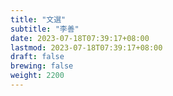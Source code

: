 ```yaml
---
title: "文選"
subtitle: "李善"
date: 2023-07-18T07:39:17+08:00
lastmod: 2023-07-18T07:39:17+08:00
draft: false
brewing: false
weight: 2200
---
```


